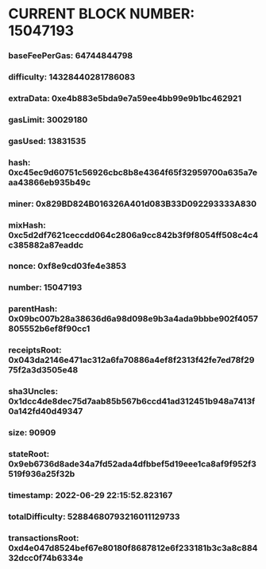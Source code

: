 # CURRENT BLOCK NUMBER: 15047193

### baseFeePerGas: 64744844798
### difficulty: 14328440281786083
### extraData: 0xe4b883e5bda9e7a59ee4bb99e9b1bc462921
### gasLimit: 30029180
### gasUsed: 13831535
### hash: 0xc45ec9d60751c56926cbc8b8e4364f65f32959700a635a7eaa43866eb935b49c
### miner: 0x829BD824B016326A401d083B33D092293333A830
### mixHash: 0xc5d2df7621ceccdd064c2806a9cc842b3f9f8054ff508c4c4c385882a87eaddc
### nonce: 0xf8e9cd03fe4e3853
### number: 15047193
### parentHash: 0x09bc007b28a38636d6a98d098e9b3a4ada9bbbe902f4057805552b6ef8f90cc1
### receiptsRoot: 0x043da2146e471ac312a6fa70886a4ef8f2313f42fe7ed78f2975f2a3d3505e48
### sha3Uncles: 0x1dcc4de8dec75d7aab85b567b6ccd41ad312451b948a7413f0a142fd40d49347
### size: 90909
### stateRoot: 0x9eb6736d8ade34a7fd52ada4dfbbef5d19eee1ca8af9f952f3519f936a25f32b
### timestamp: 2022-06-29 22:15:52.823167
### totalDifficulty: 52884680793216011129733
### transactionsRoot: 0xd4e047d8524bef67e80180f8687812e6f233181b3c3a8c88432dcc0f74b6334e
